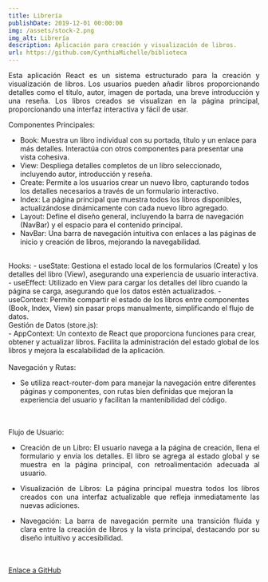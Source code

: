 ```yaml
---
title: Librería
publishDate: 2019-12-01 00:00:00
img: /assets/stock-2.png
img_alt: Librería
description: Aplicación para creación y visualización de libros.
url: https://github.com/CynthiaMichelle/biblioteca
---
```

<style>
  p {
    text-align: justify;
  }
</style>
Esta aplicación React es un sistema estructurado para la creación y visualización de libros. Los usuarios pueden añadir libros proporcionando detalles como el título, autor, imagen de portada, una breve introducción y una reseña. Los libros creados se visualizan en la página principal, proporcionando una interfaz interactiva y fácil de usar.

Componentes Principales:
- Book: Muestra un libro individual con su portada, título y un enlace para más detalles. Interactúa con otros componentes para presentar una vista cohesiva.
- View: Despliega detalles completos de un libro seleccionado, incluyendo autor, introducción y reseña.
- Create: Permite a los usuarios crear un nuevo libro, capturando todos los detalles necesarios a través de un formulario interactivo.
- Index: La página principal que muestra todos los libros disponibles, actualizándose dinámicamente con cada nuevo libro agregado.
- Layout: Define el diseño general, incluyendo la barra de navegación (NavBar) y el espacio para el contenido principal.
- NavBar: Una barra de navegación intuitiva con enlaces a las páginas de inicio y creación de libros, mejorando la navegabilidad.
<br>
Hooks:
- useState: Gestiona el estado local de los formularios (Create) y los detalles del libro (View), asegurando una experiencia de usuario interactiva.
- useEffect: Utilizado en View para cargar los detalles del libro cuando la página se carga, asegurando que los datos estén actualizados.
- useContext: Permite compartir el estado de los libros entre componentes (Book, Index, View) sin pasar props manualmente, simplificando el flujo de datos.
<br>
Gestión de Datos (store.js):
<br>
- AppContext: Un contexto de React que proporciona funciones para crear, obtener y actualizar libros. Facilita la administración del estado global de los libros y mejora la escalabilidad de la aplicación.
<br>
<br>
Navegación y Rutas:
<br>

- Se utiliza react-router-dom para manejar la navegación entre diferentes páginas y componentes, con rutas bien definidas que mejoran la experiencia del usuario y facilitan la mantenibilidad del código.
<br>
<br>
Flujo de Usuario:
<br>

- Creación de un Libro: El usuario navega a la página de creación, llena el formulario y envía los detalles. El libro se agrega al estado global y se muestra en la página principal, con retroalimentación adecuada al usuario.

- Visualización de Libros: La página principal muestra todos los libros creados con una interfaz actualizable que refleja inmediatamente las nuevas adiciones.

- Navegación: La barra de navegación permite una transición fluida y clara entre la creación de libros y la vista principal, destacando por su diseño intuitivo y accesibilidad.
<br>
<br>
<a href="https://github.com/CynthiaMichelle/biblioteca" target="_blank">Enlace a GitHub</a>
<br>
<br>
